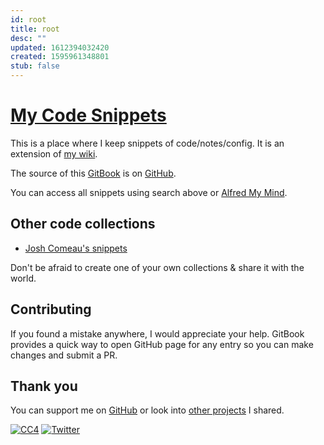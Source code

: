 ```yaml
---
id: root
title: root
desc: ""
updated: 1612394032420
created: 1595961348801
stub: false
---
```


# [My Code Snippets](https://code.nikitavoloboev.xyz)

This is a place where I keep snippets of code/notes/config. It is an extension of [my wiki](https://wiki.nikitavoloboev.xyz).

The source of this [GitBook](https://code.nikitavoloboev.xyz) is on [GitHub](https://github.com/nikitavoloboev/code).

You can access all snippets using search above or [Alfred My Mind](https://github.com/nikitavoloboev/alfred-my-mind).

## Other code collections

- [Josh Comeau's snippets](https://joshwcomeau.com/snippets/)

Don't be afraid to create one of your own collections & share it with the world.

## Contributing

If you found a mistake anywhere, I would appreciate your help. GitBook provides a quick way to open GitHub page for any entry so you can make changes and submit a PR.

## Thank you

You can support me on [GitHub](https://github.com/sponsors/nikitavoloboev) or look into [other projects](https://nikitavoloboev.xyz/projects) I shared.

[![CC4](https://img.shields.io/badge/license-CC4-0a0a0a.svg?style=flat&colorA=0a0a0a)](https://creativecommons.org/licenses/by/4.0/) [![Twitter](http://bit.ly/nikitatweet)](https://twitter.com/nikitavoloboev)
